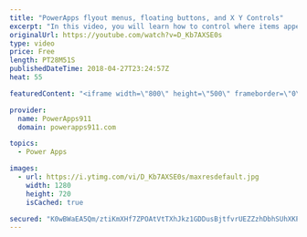 ```yaml
---
title: "PowerApps flyout menus, floating buttons, and X Y Controls"
excerpt: "In this video, you will learn how to control where items appear on the screen. There are flyout menus and buttons docked to the bottom of a variably sized gallery all driven by understanding the various properties like X, Y, Template Size, height, width, and some math. Also, we show how to make a slider"
originalUrl: https://youtube.com/watch?v=D_Kb7AXSE0s
type: video
price: Free
length: PT28M51S
publishedDateTime: 2018-04-27T23:24:57Z
heat: 55

featuredContent: "<iframe width=\"800\" height=\"500\" frameborder=\"0\" src=\"https://www.youtube.com/embed/D_Kb7AXSE0s\" allow=\"accelerometer; autoplay; encrypted-media; gyroscope; picture-in-picture\" allowfullscreen></iframe>"

provider:
  name: PowerApps911
  domain: powerapps911.com

topics:
  - Power Apps

images:
  - url: https://i.ytimg.com/vi/D_Kb7AXSE0s/maxresdefault.jpg
    width: 1280
    height: 720
    isCached: true

secured: "K0wBWaEA5Qm/ztiKmXHf7ZPOAtVtTXhJkz1GDDusBjtfvrUEZZzhDbhSUhXKPz/8aOWwfTJY08/jZ6E7IrwCmIKq+4yO0KvOPM9kUP/rKq5ltNq/lRcZtY4cSlEViGsC2XFk+n2gfW/sf16p3MyrjbD5nlEmf6Tlfse0leGvU+8srTrynPQG0VUjQtnwZxynpghfdeSCXVew8bSMQbwwt2MbkynJ924k9c3ab81YFPWiqrvoWBtjrLHJNJ3Q9f9zZ4J8s0pGJg0NUm/2HbheflMuGlBqq5jZw2syYlx8/TCg031RPd7evY6GwsGmDwZlboyb6cRDctOAAxfaV+cQI9ypNcgX4vT6wq/elDFbe3Tns1bLdBc21/LWPtyjvSu9lCtTYDCox9a4BG8dzZC9hkEDAnDex1W5LdYtTMmUu1c=;h3KMJlxv142jjsOHwUZlIA=="
---
```


